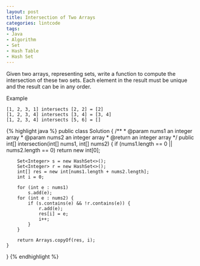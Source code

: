 ```yaml
---
layout: post
title: Intersection of Two Arrays
categories: lintcode
tags:
- Java
- Algorithm
- Set
- Hash Table
- Hash Set
---
```


Given two arrays, representing sets, write a function to compute the intersection of these two sets. Each element in the result must be unique and the result can be in any order.


Example

```
[1, 2, 3, 1] intersects [2, 2] = [2]
[1, 2, 3, 4] intersects [3, 4] = [3, 4]
[1, 2, 3, 4] intersects [5, 6] = []
```

{% highlight java %}
public class Solution {
    /**
     * @param nums1 an integer array
     * @param nums2 an integer array
     * @return an integer array
     */
    public int[] intersection(int[] nums1, int[] nums2) {
        if (nums1.length == 0 || nums2.length == 0)
            return new int[0];
            
        Set<Integer> s = new HashSet<>();
        Set<Integer> r = new HashSet<>();
        int[] res = new int[nums1.length + nums2.length];
        int i = 0;
        
        for (int e : nums1)
            s.add(e);
        for (int e : nums2) {
            if (s.contains(e) && !r.contains(e)) {
                r.add(e);
                res[i] = e;
                i++;
            }    
        }
        
        return Arrays.copyOf(res, i);
    }
}
{% endhighlight %}